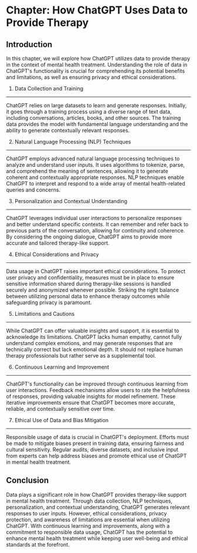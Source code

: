Chapter: How ChatGPT Uses Data to Provide Therapy
=================================================

Introduction
------------

In this chapter, we will explore how ChatGPT utilizes data to provide therapy in the context of mental health treatment. Understanding the role of data in ChatGPT's functionality is crucial for comprehending its potential benefits and limitations, as well as ensuring privacy and ethical considerations.

1. Data Collection and Training
-------------------------------

ChatGPT relies on large datasets to learn and generate responses. Initially, it goes through a training process using a diverse range of text data, including conversations, articles, books, and other sources. The training data provides the model with fundamental language understanding and the ability to generate contextually relevant responses.

2. Natural Language Processing (NLP) Techniques
-----------------------------------------------

ChatGPT employs advanced natural language processing techniques to analyze and understand user inputs. It uses algorithms to tokenize, parse, and comprehend the meaning of sentences, allowing it to generate coherent and contextually appropriate responses. NLP techniques enable ChatGPT to interpret and respond to a wide array of mental health-related queries and concerns.

3. Personalization and Contextual Understanding
-----------------------------------------------

ChatGPT leverages individual user interactions to personalize responses and better understand specific contexts. It can remember and refer back to previous parts of the conversation, allowing for continuity and coherence. By considering the ongoing dialogue, ChatGPT aims to provide more accurate and tailored therapy-like support.

4. Ethical Considerations and Privacy
-------------------------------------

Data usage in ChatGPT raises important ethical considerations. To protect user privacy and confidentiality, measures must be in place to ensure sensitive information shared during therapy-like sessions is handled securely and anonymized whenever possible. Striking the right balance between utilizing personal data to enhance therapy outcomes while safeguarding privacy is paramount.

5. Limitations and Cautions
---------------------------

While ChatGPT can offer valuable insights and support, it is essential to acknowledge its limitations. ChatGPT lacks human empathy, cannot fully understand complex emotions, and may generate responses that are technically correct but lack emotional depth. It should not replace human therapy professionals but rather serve as a supplemental tool.

6. Continuous Learning and Improvement
--------------------------------------

ChatGPT's functionality can be improved through continuous learning from user interactions. Feedback mechanisms allow users to rate the helpfulness of responses, providing valuable insights for model refinement. These iterative improvements ensure that ChatGPT becomes more accurate, reliable, and contextually sensitive over time.

7. Ethical Use of Data and Bias Mitigation
------------------------------------------

Responsible usage of data is crucial in ChatGPT's deployment. Efforts must be made to mitigate biases present in training data, ensuring fairness and cultural sensitivity. Regular audits, diverse datasets, and inclusive input from experts can help address biases and promote ethical use of ChatGPT in mental health treatment.

Conclusion
----------

Data plays a significant role in how ChatGPT provides therapy-like support in mental health treatment. Through data collection, NLP techniques, personalization, and contextual understanding, ChatGPT generates relevant responses to user inputs. However, ethical considerations, privacy protection, and awareness of limitations are essential when utilizing ChatGPT. With continuous learning and improvements, along with a commitment to responsible data usage, ChatGPT has the potential to enhance mental health treatment while keeping user well-being and ethical standards at the forefront.
